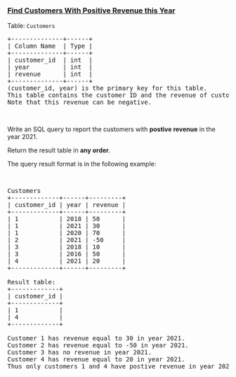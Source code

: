 ### [Find Customers With Positive Revenue this Year](https://leetcode.com/problems/find-customers-with-positive-revenue-this-year)

<p>Table: <code>Customers</code></p>

<pre>
+--------------+------+
| Column Name  | Type |
+--------------+------+
| customer_id  | int  |
| year         | int  |
| revenue      | int  |
+--------------+------+
(customer_id, year) is the primary key for this table.
This table contains the customer ID and the revenue of customers in different years.
Note that this revenue can be negative.
</pre>

<p>&nbsp;</p>

<p>Write an SQL query to report the customers with <strong>postive revenue</strong> in the year 2021.</p>

<p>Return the result table in <strong>any order</strong>.</p>

<p>The query result format is in the following example:</p>

<p>&nbsp;</p>

<pre>
Customers
+-------------+------+---------+
| customer_id | year | revenue |
+-------------+------+---------+
| 1           | 2018 | 50      |
| 1           | 2021 | 30      |
| 1           | 2020 | 70      |
| 2           | 2021 | -50     |
| 3           | 2018 | 10      |
| 3           | 2016 | 50      |
| 4           | 2021 | 20      |
+-------------+------+---------+

Result table:
+-------------+
| customer_id |
+-------------+
| 1           |
| 4           |
+-------------+

Customer 1 has revenue equal to 30 in year 2021.
Customer 2 has revenue equal to -50 in year 2021.
Customer 3 has no revenue in year 2021.
Customer 4 has revenue equal to 20 in year 2021.
Thus only customers 1 and 4 have postive revenue in year 2021.</pre>

